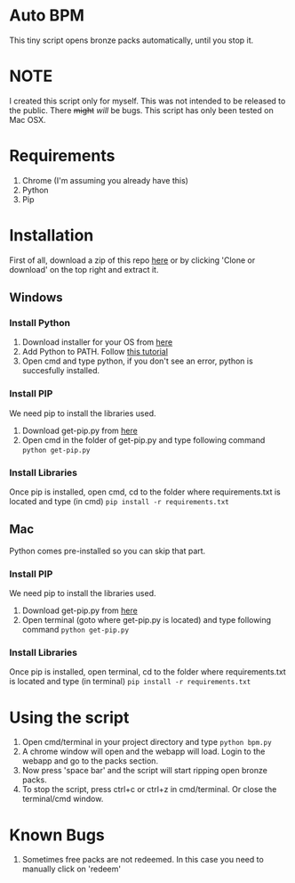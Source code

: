 # Auto BPM
This tiny script opens bronze packs automatically, until you stop it.

# NOTE
I created this script only for myself. This was not intended to be released to the public. There ~~might~~ *will* be bugs. This script has only been tested on Mac OSX.

# Requirements
1. Chrome (I'm assuming you already have this)
2. Python
3. Pip

# Installation

First of all, download a zip of this repo [here](https://github.com/shikharg3/BPM/archive/master.zip) or by clicking 'Clone or download' on the top right and extract it.

## Windows
### Install Python
1. Download installer for your OS from [here](https://www.python.org/downloads/release/python-2716/)
2. Add Python to PATH. Follow [this tutorial](https://datatofish.com/add-python-to-windows-path/)
3. Open cmd and type python, if you don't see an error, python is succesfully installed.

### Install PIP
We need pip to install the libraries used.
1. Download get-pip.py from [here](https://bootstrap.pypa.io/get-pip.py)
2. Open cmd in the folder of get-pip.py and type following command ```python get-pip.py```

### Install Libraries
Once pip is installed, open cmd, cd to the folder where requirements.txt is located and type (in cmd) ```pip install -r requirements.txt```

## Mac
Python comes pre-installed so you can skip that part.

### Install PIP
We need pip to install the libraries used.
1. Download get-pip.py from [here](https://bootstrap.pypa.io/get-pip.py)
2. Open terminal (goto where get-pip.py is located) and type following command ```python get-pip.py```

### Install Libraries
Once pip is installed, open terminal, cd to the folder where requirements.txt is located and type (in terminal) ```pip install -r requirements.txt```

# Using the script
1. Open cmd/terminal in your project directory and type ```python bpm.py```
2. A chrome window will open and the webapp will load. Login to the webapp and go to the packs section.
3. Now press 'space bar' and the script will start ripping open bronze packs.
4. To stop the script, press ctrl+c or ctrl+z in cmd/terminal. Or close the terminal/cmd window.

# Known Bugs
1. Sometimes free packs are not redeemed. In this case you need to manually click on 'redeem'

